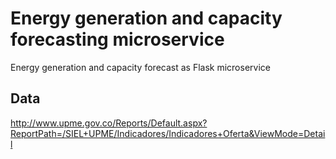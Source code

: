 # Energy generation and capacity forecasting microservice

Energy generation and capacity forecast as Flask microservice




## Data
http://www.upme.gov.co/Reports/Default.aspx?ReportPath=/SIEL+UPME/Indicadores/Indicadores+Oferta&ViewMode=Detail
